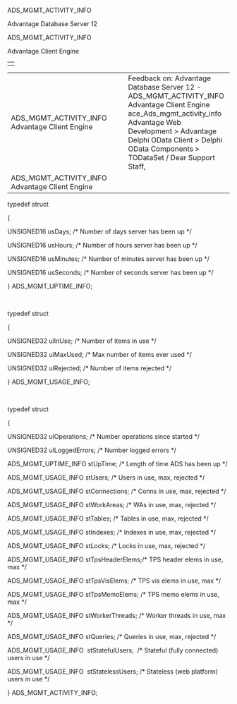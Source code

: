 ADS\_MGMT\_ACTIVITY\_INFO




Advantage Database Server 12  

ADS\_MGMT\_ACTIVITY\_INFO

Advantage Client Engine

|  |
| --- |
|  |

|  |  |  |  |  |
| --- | --- | --- | --- | --- |
| ADS\_MGMT\_ACTIVITY\_INFO  Advantage Client Engine |  |  | Feedback on: Advantage Database Server 12 - ADS\_MGMT\_ACTIVITY\_INFO Advantage Client Engine ace\_Ads\_mgmt\_activity\_info Advantage Web Development > Advantage Delphi OData Client > Delphi OData Components > TODataSet / Dear Support Staff, |  |
| ADS\_MGMT\_ACTIVITY\_INFO  Advantage Client Engine |  |  |  |  |

typedef struct

{

UNSIGNED16 usDays; /\* Number of days server has been up \*/

UNSIGNED16 usHours; /\* Number of hours server has been up \*/

UNSIGNED16 usMinutes; /\* Number of minutes server has been up \*/

UNSIGNED16 usSeconds; /\* Number of seconds server has been up \*/

} ADS\_MGMT\_UPTIME\_INFO;

 

typedef struct

{

UNSIGNED32 ulInUse; /\* Number of items in use \*/

UNSIGNED32 ulMaxUsed; /\* Max number of items ever used \*/

UNSIGNED32 ulRejected; /\* Number of items rejected \*/

} ADS\_MGMT\_USAGE\_INFO;

 

typedef struct

{

UNSIGNED32 ulOperations; /\* Number operations since started \*/

UNSIGNED32 ulLoggedErrors; /\* Number logged errors \*/

ADS\_MGMT\_UPTIME\_INFO stUpTime; /\* Length of time ADS has been up \*/

ADS\_MGMT\_USAGE\_INFO stUsers; /\* Users in use, max, rejected \*/

ADS\_MGMT\_USAGE\_INFO stConnections; /\* Conns in use, max, rejected \*/

ADS\_MGMT\_USAGE\_INFO stWorkAreas; /\* WAs in use, max, rejected \*/

ADS\_MGMT\_USAGE\_INFO stTables; /\* Tables in use, max, rejected \*/

ADS\_MGMT\_USAGE\_INFO stIndexes; /\* Indexes in use, max, rejected \*/

ADS\_MGMT\_USAGE\_INFO stLocks; /\* Locks in use, max, rejected \*/

ADS\_MGMT\_USAGE\_INFO stTpsHeaderElems;/\* TPS header elems in use, max \*/

ADS\_MGMT\_USAGE\_INFO stTpsVisElems; /\* TPS vis elems in use, max \*/

ADS\_MGMT\_USAGE\_INFO stTpsMemoElems; /\* TPS memo elems in use, max \*/

ADS\_MGMT\_USAGE\_INFO stWorkerThreads; /\* Worker threads in use, max \*/

ADS\_MGMT\_USAGE\_INFO stQueries; /\* Queries in use, max, rejected \*/

ADS\_MGMT\_USAGE\_INFO  stStatefulUsers;  /\* Stateful (fully connected) users in use \*/

ADS\_MGMT\_USAGE\_INFO  stStatelessUsers; /\* Stateless (web platform) users in use \*/

} ADS\_MGMT\_ACTIVITY\_INFO;